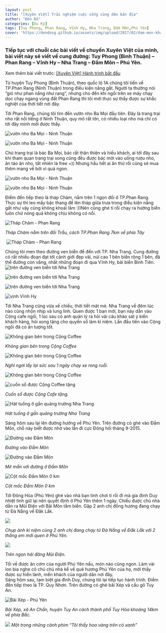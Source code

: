 ```yaml
---
layout: post
title: "[Xuyên Việt] Trải nghiệm cuộc sống cùng dân bản địa"
author: "Đèn Đỏ"
categories: [Du Ký]
tags: [Tuy Phong, Phan Rang, Vĩnh Hy, Nha Trang, Đầm Môn,Phú Yên]
cover: 'https://dendosg.github.io/assets/img/upload/2017/02/dam-mon-khanh-hoa-2.jpg'
---
```


### Tiếp tục với chuỗi các bài viết về chuyến Xuyên Việt của minh, bài viết này sẽ viết về cung đường: Tuy Phong (Bình Thuận) – Phan Rang – Vĩnh Hy – Nha Trang – Đầm Môn – Phú Yên.

Xem thêm bài viết trước: [\[Xuyên Việt\] Hành trình bắt đầu](http://ngaoduky.com/bat-dau-hanh-trinh-xuyen-viet)

Từ huyện Tuy Phong (Bình Thuận), theo quốc lộ 1A chúng tôi tiến về TP.Phan Rang (Ninh Thuận) trong điều kiện nắng gắt. Người ta thường nói “gió như phan nắng như rang”, nhưng cho đến khi ngồi trên xe máy chạy dọc chạy ngang vùng đất Phan Rang thì tôi mới thực sự thấy được sự khắc nghiệt của thời tiết nơi đây.

Tới Phan Rang, chúng tôi tìm đến vườn nho Ba Mọi đầu tiên. Đây là trang trại nho rất nổi tiếng ở Ninh Thuận, quy mô rất lớn, có nhiều loại nho mà chỉ có tới đây mình mới được thấy.

![vườn nho Ba Mọi - Ninh Thuận](https://dendosg.github.io/assets/img/upload/2017/02/vuon-nho-ba-moi-phan-rang-ninh-thuan-1.jpg)

![vườn nho Ba Mọi - Ninh Thuận](https://dendosg.github.io/assets/img/upload/2017/02/vuon-nho-ba-moi-phan-rang-ninh-thuan-2.jpg)

Chủ trang trại là bác Ba Mọi, bác rất thân thiện và hiếu khách, ai tới đây sau khi tham quan trang trại xong cũng đều được bác mời vào uống rượu nho, ăn táo ăn nho, tất nhiên là free =)) Nhưng hầu hết ai ăn thử rồi cũng sẽ mua thêm mang về bởi vì quá ngon.

![vườn nho Ba Mọi - Ninh Thuận](https://dendosg.github.io/assets/img/upload/2017/02/vuon-nho-ba-moi-phan-rang-ninh-thuan-4.jpg)

![vườn nho Ba Mọi - Ninh Thuận](https://dendosg.github.io/assets/img/upload/2017/02/vuon-nho-ba-moi-phan-rang-ninh-thuan-5.jpg)

Điểm đến tiếp theo là tháp Chàm, nằm trên 1 ngọn đồi ở TP.Phan Rang. Thực sự thì leo mấy bậc thang để lên tháp giữa trưa trong điều kiện nắng gắt như vậy cũng không khoái lắm :))Nên cũng ghé tí rồi chạy ra hướng biển luôn chứ nóng quá không chịu không có nổi.

![Tháp Chàm - Phan Rang](https://dendosg.github.io/assets/img/upload/2017/02/thap-chan-phan-rang-ninh-thuan-2.jpg)

*Tháp Chàm nằm trên đồi Trầu, cách TP.Phan Rang 7km về phía Tây*

 ![Tháp Chàm - Phan Rang](https://dendosg.github.io/assets/img/upload/2017/02/thap-chan-phan-rang-ninh-thuan-1.jpg)

Chúng tôi men theo đường ven biển để đến với TP. Nha Trang. Cung đường có rất nhiều đoạn đạt tới cảnh giới đẹp vãi, núi cao 1 bên biển rộng 1 bên, đã thế đường còn vắng, nhất những đoạn đi qua Vĩnh Hy, bãi biển Bình Tiên.  
![trên đường ven biển tới Nha Trang](https://dendosg.github.io/assets/img/upload/2017/02/ven-bien-1.jpg)

![trên đường ven biển tới Nha Trang](https://dendosg.github.io/assets/img/upload/2017/02/ven-bien-2.jpg)

![trên đường ven biển tới Nha Trang](https://dendosg.github.io/assets/img/upload/2017/02/ven-bien.jpg)

![vịnh Vĩnh Hy](https://dendosg.github.io/assets/img/upload/2017/02/vinh-hy.jpg)

Tới Nha Trang cũng vừa xế chiều, thời tiết mát mẻ. Nha Trang về đêm lúc nào cũng nhộn nhịp và lung linh. Quen được 1 bạn mới, bạn này dẫn vào Cộng cafe ngồi, 1 lúc sau có anh quản lý ra hỏi vài câu khảo sát ý kiến khách hàng, hỏi xong tặng cho quyển sổ làm kỉ niệm. Lần đầu tiên vào Cộng ngồi đã có ấn tượng tốt.

![Không gian bên trong Cộng Coffee](https://dendosg.github.io/assets/img/upload/2017/02/cong-cafe-nha-trang-1.jpg)

*Không gian bên trong Cộng Coffee*

![Không gian bên trong Cộng Coffee](https://dendosg.github.io/assets/img/upload/2017/02/cong-cafe-nha-trang-2.jpg)

*Nghỉ ngơi lấy lại sức sau 1 ngày chạy xe rong ruổi.*

![Không gian bên trong Cộng Coffee](https://dendosg.github.io/assets/img/upload/2017/02/cong-cafe-nha-trang-3.jpg)

![cuốn sổ được Cộng Coffee tặng](https://dendosg.github.io/assets/img/upload/2017/02/cong-cafe-nha-trang.jpg)

*Cuốn sổ được Cộng Cafe tặng.*

![Hát tuồng ở gần quảng trường Nha Trang](https://dendosg.github.io/assets/img/upload/2017/02/dem-nha-trang.jpg)

*Hát tuồng ở gần quảng trường Nha Trang*

Sáng hôm sau lại lên đường hướng về Phú Yên. Trên đường có ghé vào Đầm Môn, chỗ này biết được nhờ vào lần đi cực Đông hồi tháng 9-2015.

![Đường vào Đầm Môn](https://dendosg.github.io/assets/img/upload/2017/02/dam-mon-khanh-hoa-1.jpg)

*Đường vào Đầm Môn*

![Đường vào Đầm Môn](https://dendosg.github.io/assets/img/upload/2017/02/dam-mon-khanh-hoa-2.jpg)

*Mê mẩn với đường ở Đầm Môn*

![Cột mốc Đầm Môn 0 km](https://dendosg.github.io/assets/img/upload/2017/02/dam-mon-khanh-hoa-3.jpg)

*Cột mốc Đầm Môn 0 km*

Tới Đông Hòa (Phú Yên) ghé vào nhà bạn tính chơi tí rồi đi mà gia đình Duy nhiệt tình giữ lại nên quyết định ở Phú Yên thêm 1 ngày. Chiều được chủ nhà dẫn ra Mũi Điện với Bãi Môn tắm biển. Gặp 2 anh chị đồng hương đang chạy từ Đà Nẵng về Đắk Lắk.

![](https://dendosg.github.io/assets/img/upload/2017/02/mui-dien-phu-yen-1.jpg)

*Chụp ảnh kỉ niệm cùng 2 anh chị đang chạy từ Đà Nẵng về Đắk Lắk với 2 thằng em mới quen ở Phú Yên.*

![](https://dendosg.github.io/assets/img/upload/2017/02/mui-dien-phu-yen-2.jpg)

*Trên ngọn hải đăng Mũi Điện.*

Tối về được ăn cơm của người Phú Yên nấu, món nào cũng ngon. Làm vài lon bia nghe cô chú chủ nhà kể về quê hương Phú Yên của họ, mới thấy được sự hiền lành, mến khách của người dân nơi đây.  
Sáng hôm sau, tạm biệt gia đình Duy, chúng tôi lại tiếp tục hành trình. Điểm đến tiếp theo là TP. Quy Nhơn. Trên đường có ghé bãi Xép và cầu gõ Tuy An.

![Bãi Xép - Phú Yên](https://dendosg.github.io/assets/img/upload/2017/02/bai-xep-phu-yen-1.jpg)

*Bãi Xép, xã An Chấn, huyện Tuy An cách thành phố Tuy Hòa khoảng 14km về phía Bắc.*

![](https://dendosg.github.io/assets/img/upload/2017/02/bai-xep-phu-yen-2.jpg)
*Một trong những cảnh phim “Tôi thấy hoa vàng trên cỏ xanh”*
